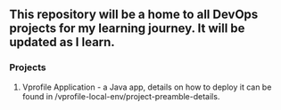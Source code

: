 ## This repository will be a home to all DevOps projects for my learning journey. It will be updated as I learn.

### Projects

1. Vprofile Application - a Java app, details on how to deploy it can be found in /vprofile-local-env/project-preamble-details.
